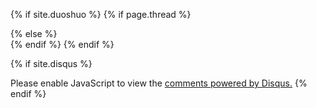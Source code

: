 {% if site.duoshuo %}
	{% if page.thread %}
	<div class="ds-thread" data-thread-key="{{ page.thread }}" data-url="{{ site.url }}{{ page.url }}" data-title="{{ page.title }}" />
	{% else %}
	<div class="ds-thread" />
	{% endif %}	
	<script type="text/javascript">
	var duoshuoQuery = {short_name:"{{ site.duoshuo }}"};
	(function() {
		var ds = document.createElement('script');
		ds.type = 'text/javascript';ds.async = true;
		ds.src = 'http://static.duoshuo.com/embed.js';
		ds.charset = 'UTF-8';
		(document.getElementsByTagName('head')[0] 
		|| document.getElementsByTagName('body')[0]).appendChild(ds);
	})();
	</script>
{% endif %}

{% if site.disqus %}
<div id="disqus_thread"></div>
<script>
var disqus_config = function () {
    this.page.url = "{{ site.url }}{{ page.url }}"; // Replace PAGE_URL with your page's canonical URL variable

    // Replace PAGE_IDENTIFIER with your page's unique identifier variable
	{% if page.thread %}
    this.page.identifier = "{{ page.url }}_{{ page.thread }}"; 
	{% else %}
    this.page.identifier = "{{ page.url }}";
	{% endif %}	
};
(function() { // DON'T EDIT BELOW THIS LINE
var d = document, s = d.createElement('script');

s.src = '//haiiiiiyun.disqus.com/embed.js';

s.setAttribute('data-timestamp', +new Date());
(d.head || d.body).appendChild(s);
})();
</script>
<noscript>Please enable JavaScript to view the <a href="https://disqus.com/?ref_noscript" rel="nofollow">comments powered by Disqus.</a></noscript>
{% endif %}

